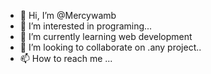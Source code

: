 - 👋 Hi, I’m @Mercywamb
- 👀 I’m interested in programing...
- 🌱 I’m currently learning web development
- 💞️ I’m looking to collaborate on .any project..
- 📫 How to reach me ...

<!---
Mercywamb/Mercywamb is a ✨ special ✨ repository because its `README.md` (this file) appears on your GitHub profile.
You can click the Preview link to take a look at your changes.
--->
